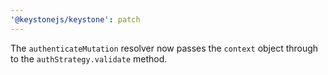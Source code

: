 ```yaml
---
'@keystonejs/keystone': patch
---
```


The `authenticateMutation` resolver now passes the `context` object through to the `authStrategy.validate` method.
